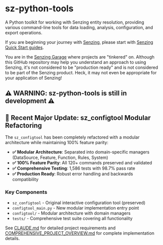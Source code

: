# sz-python-tools

A Python toolkit for working with Senzing entity resolution, providing various command-line tools for data loading, analysis, configuration, and export operations.

If you are beginning your journey with [Senzing],
please start with [Senzing Quick Start guides].

You are in the [Senzing Garage] where projects are "tinkered" on.
Although this GitHub repository may help you understand an approach to using Senzing,
it's not considered to be "production ready" and is not considered to be part of the Senzing product.
Heck, it may not even be appropriate for your application of Senzing!

## :warning: WARNING: sz-python-tools is still in development :warning:

## 🚀 Recent Major Update: sz_configtool Modular Refactoring

The `sz_configtool` has been completely refactored with a modular architecture while maintaining 100% feature parity:

- **✅ Modular Architecture**: Separated into domain-specific managers (DataSource, Feature, Function, Rules, System)
- **✅ 100% Feature Parity**: All 120+ commands preserved and validated
- **✅ Comprehensive Testing**: 1,586 tests with 98.7% pass rate
- **✅ Production Ready**: Robust error handling and backwards compatibility

### Key Components

- `sz_configtool` - Original interactive configuration tool (preserved)
- `configtool_main.py` - New modular implementation entry point
- `configtool/` - Modular architecture with domain managers
- `tests/` - Comprehensive test suite covering all functionality

See [CLAUDE.md](CLAUDE.md) for detailed project requirements and [COMPREHENSIVE_PROJECT_OVERVIEW.md](COMPREHENSIVE_PROJECT_OVERVIEW.md) for complete implementation details.

[Senzing Garage]: https://github.com/senzing-garage
[Senzing Quick Start guides]: https://docs.senzing.com/quickstart/
[Senzing]: https://senzing.com/
